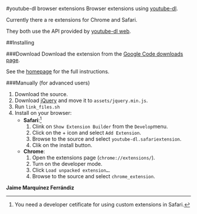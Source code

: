#youtube-dl browser extensions
Browser extensions using [youtube-dl](http://youtube-dl.org).

Currently there a re extensions for Chrome and Safari.

They both use the API provided by [youtube-dl web](https://github.com/jaimeMF/youtube-dl-web).
   
##Installing

###Download
Download the extension from the [Google Code downloads page](http://code.google.com/p/youtube-dl-extensions/downloads/list).

See the [homepage](http://jaimemf.github.com/youtube-dl_extensions/) for the full instructions.

###Manually 
(for advanced users)

1.	Download the source.
2.	Download [jQuery](http://jquery.com/) and move it to `assets/jquery.min.js`.
3.	Run `link_files.sh`
4.	Install on your browser:
	* __Safari__:[^1]
		1. Clink on `Show Extension Builder` from the `Develop`menu.
		2. Click on the + icon and select `Add Extension`.
		3. Browse to the source and select `youtube-dl.safariextension`.
		4. Clik on the install button.
	* __Chrome__:
		1. Open the extensions page (`chrome://extensions/`).
		2. Turn on the developer mode.
		3. Click `Load unpacked extension…`.
		4. Browse to the source and select `chrome_extension`.

__Jaime Marquínez Ferrándiz__

[^1]: You need a developer cetificate for using custom extensions in Safari.
